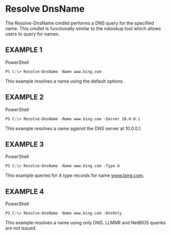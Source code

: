 
Resolve DnsName
==
The Resolve-DnsName cmdlet performs a DNS query for the specified name. This cmdlet is functionally similar to the nslookup tool which allows users to query for names.


EXAMPLE 1
--
PowerShell
```
PS C:\> Resolve-DnsName -Name www.bing.com
```
This example resolves a name using the default options.

EXAMPLE 2
--
PowerShell

```
PS C:\> Resolve-DnsName -Name www.bing.com -Server 10.0.0.1
```

This example resolves a name against the DNS server at 10.0.0.1.

EXAMPLE 3
--
PowerShell

```
PS C:\> Resolve-DnsName -Name www.bing.com -Type A
```

This example queries for A type records for name www.bing.com.

EXAMPLE 4
--
PowerShell
```
PS C:\> Resolve-DnsName -Name www.bing.com -DnsOnly
```

This example resolves a name using only DNS. LLMNR and NetBIOS queries are not issued.
